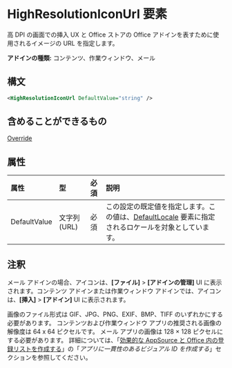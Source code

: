 # <a name="highresolutioniconurl-element"></a>HighResolutionIconUrl 要素

高 DPI の画面での挿入 UX と Office ストアの Office アドインを表すために使用されるイメージの URL を指定します。

**アドインの種類:** コンテンツ、作業ウィンドウ、メール

## <a name="syntax"></a>構文

```XML
<HighResolutionIconUrl DefaultValue="string" />
```

## <a name="can-contain"></a>含めることができるもの

[Override](override.md)

## <a name="attributes"></a>属性

|**属性**|**型**|**必須**|**説明**|
|:-----|:-----|:-----|:-----|
|DefaultValue|文字列 (URL)|必須|この設定の既定値を指定します。この値は、[DefaultLocale](defaultlocale.md) 要素に指定されるロケールを対象としています。|

## <a name="remarks"></a>注釈

メール アドインの場合、アイコンは、**[ファイル]**  >  **[アドインの管理]** UI に表示されます。コンテンツ アドインまたは作業ウィンドウ アドインでは、アイコンは、**[挿入]**  >  **[アドイン]** UI に表示されます。

画像のファイル形式は GIF、JPG、PNG、EXIF、BMP、TIFF のいずれかにする必要があります。 コンテンツおよび作業ウィンドウ アプリの推奨される画像の解像度は 64 x 64 ピクセルです。 メール アプリの画像は 128 × 128 ピクセルにする必要があります。 詳細については、「[効果的な AppSource と Office 内の登録リストを作成する](/office/dev/store/create-effective-office-store-listings#create-a-consistent-visual-identity)」の「_アプリに一貫性のあるビジュアル ID を作成する_」セクションを参照してください。
